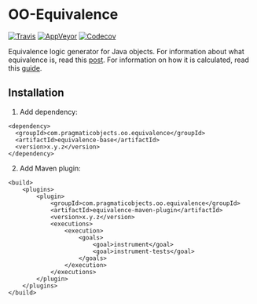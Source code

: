 # OO-Equivalence

[![Travis](https://travis-ci.org/pragmatic-objects/oo-equivalence.svg?branch=master)](https://travis-ci.org/pragmatic-objects/oo-equivalence)
[![AppVeyor](https://ci.appveyor.com/api/projects/status/op5b7tpb6phxh862?svg=true)](https://ci.appveyor.com/project/skapral/oo-equivalence)
[![Codecov](https://codecov.io/gh/pragmatic-objects/oo-equivalence/branch/master/graph/badge.svg)](https://codecov.io/gh/pragmatic-objects/oo-equivalence)

Equivalence logic generator for Java objects. For information about what equivalence is, read this [post](https://www.pragmaticobjects.com/chapters/009_equivalence_101.html). For information on how it is calculated, read this [guide](INTERNALS.md).

## Installation

1. Add dependency:

```
<dependency>
  <groupId>com.pragmaticobjects.oo.equivalence</groupId>
  <artifactId>equivalence-base</artifactId>
  <version>x.y.z</version>
</dependency>
```

2. Add Maven plugin:

```
<build>
    <plugins>
        <plugin>
            <groupId>com.pragmaticobjects.oo.equivalence</groupId>
            <artifactId>equivalence-maven-plugin</artifactId>
            <version>x.y.z</version>
            <executions>
                <execution>
                    <goals>
                        <goal>instrument</goal>
                        <goal>instrument-tests</goal>
                    </goals>
                </execution>
            </executions>
        </plugin>
    </plugins>
</build>
```




